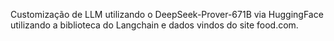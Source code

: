 Customização de LLM utilizando o DeepSeek-Prover-671B via HuggingFace utilizando a biblioteca do Langchain e dados vindos do site food.com.
